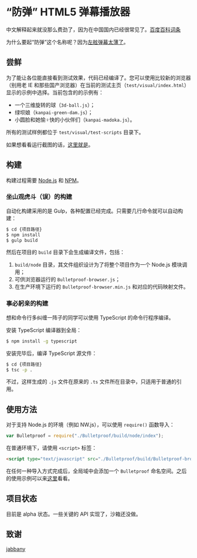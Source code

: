 # “防弹” HTML5 弹幕播放器

中文解释起来就没那么费劲了，因为在中国国内已经很常见了。[百度百科词条](//baike.baidu.com/subview/1885531/11304309.htm)

为什么要起“防弹”这个名称呢？因为[左舷弹幕太薄了](http://zh.moegirl.org/%E5%B7%A6%E8%88%B7%E5%BC%B9%E5%B9%95%E5%A4%AA%E8%96%84%E4%BA%86)。

## 尝鲜

为了能让各位能直接看到测试效果，代码已经编译了。您可以使用比较新的浏览器（别用老 IE 和那些国产浏览器）在当前的测试主页（`test/visual/index.html`）显示的示例中选择。当前包含的的示例有：

- 一个三维旋转的球（`3d-ball.js`）；
- 绿坝娘（`kanpai-green-dam.js`）；
- 小圆脸和她愉♀快的小伙伴们（`kanpai-madoka.js`）。

所有的测试样例都位于 `test/visual/test-scripts` 目录下。

如果想看看运行截图的话，[这里就是](../images/)。

## 构建

构建过程需要 [Node.js](https://nodejs.org/en/) 和 [NPM](https://www.npmjs.org/)。

### 坐山观虎斗（误）的构建

自动化构建采用的是 Gulp，各种配置已经完成。只需要几行命令就可以自动构建：

```bash
$ cd {项目路径}
$ npm install
$ gulp build
```

然后在项目的 `build` 目录下会生成编译文件，包括：

1. `build/node` 目录，其文件组织设计为了将整个项目作为一个 Node.js 模块调用；
2. 可供浏览器运行的 `Bulletproof-browser.js`；
3. 在生产环境下运行的 `Bulletproof-browser.min.js` 和对应的代码映射文件。

### 事必躬亲的构建

想和命令行多纠缠一阵子的同学可以使用 TypeScript 的命令行程序编译。

安装 TypeScript 编译器到全局：

```bash
$ npm install -g typescript
```

安装完毕后，编译 TypeScript 源文件：

```bash
$ cd {项目路径}
$ tsc -p .
```

不过，这样生成的 `.js` 文件在原来的 `.ts` 文件所在目录中，只适用于普通的引用。

## 使用方法

对于支持 Node.js 的环境（例如 NW.js），可以使用 `require()` 函数导入：

```javascript
var Bulletproof = require("./Bulletproof/build/node/index");
```

在普通环境下，请使用 `<script>` 标签：

```html
<script type="text/javascript" src="./Bulletproof/build/Bulletproof-browser.min.js"></script>
```

在任何一种导入方式完成后，全局域中会添加一个 `Bulletproof` 命名空间。之后的使用示例可以来[这里](../../test/visual/index.js)看看。

## 项目状态

目前是 alpha 状态。一些关键的 API 实现了，沙箱还没做。

## 致谢

[jabbany](//github.com/jabbany/)
